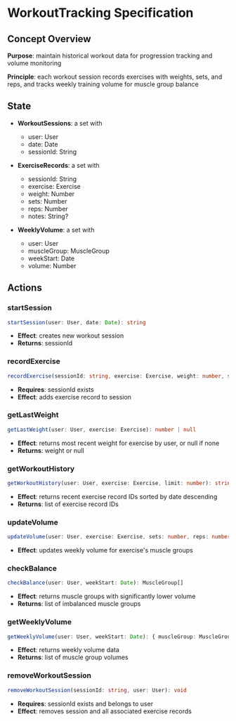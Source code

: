 # WorkoutTracking Specification

## Concept Overview

**Purpose**: maintain historical workout data for progression tracking and volume monitoring

**Principle**: each workout session records exercises with weights, sets, and reps, and tracks weekly training volume for muscle group balance

## State

- **WorkoutSessions**: a set with
  - user: User
  - date: Date
  - sessionId: String

- **ExerciseRecords**: a set with
  - sessionId: String
  - exercise: Exercise
  - weight: Number
  - sets: Number
  - reps: Number
  - notes: String?

- **WeeklyVolume**: a set with
  - user: User
  - muscleGroup: MuscleGroup
  - weekStart: Date
  - volume: Number

## Actions

### startSession
```typescript
startSession(user: User, date: Date): string
```
- **Effect**: creates new workout session
- **Returns**: sessionId

### recordExercise
```typescript
recordExercise(sessionId: string, exercise: Exercise, weight: number, sets: number, reps: number, notes?: string): void
```
- **Requires**: sessionId exists
- **Effect**: adds exercise record to session

### getLastWeight
```typescript
getLastWeight(user: User, exercise: Exercise): number | null
```
- **Effect**: returns most recent weight for exercise by user, or null if none
- **Returns**: weight or null

### getWorkoutHistory
```typescript
getWorkoutHistory(user: User, exercise: Exercise, limit: number): string[]
```
- **Effect**: returns recent exercise record IDs sorted by date descending
- **Returns**: list of exercise record IDs

### updateVolume
```typescript
updateVolume(user: User, exercise: Exercise, sets: number, reps: number, weight: number, weekStart?: Date): void
```
- **Effect**: updates weekly volume for exercise's muscle groups

### checkBalance
```typescript
checkBalance(user: User, weekStart: Date): MuscleGroup[]
```
- **Effect**: returns muscle groups with significantly lower volume
- **Returns**: list of imbalanced muscle groups

### getWeeklyVolume
```typescript
getWeeklyVolume(user: User, weekStart: Date): { muscleGroup: MuscleGroup; volume: number }[]
```
- **Effect**: returns weekly volume data
- **Returns**: list of muscle group volumes

### removeWorkoutSession
```typescript
removeWorkoutSession(sessionId: string, user: User): void
```
- **Requires**: sessionId exists and belongs to user
- **Effect**: removes session and all associated exercise records
